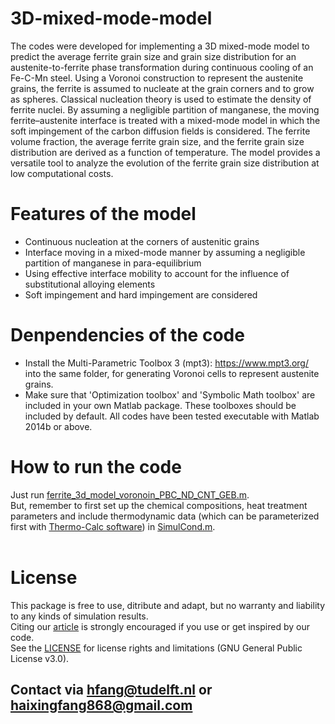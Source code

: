 # 3D-mixed-mode-model
The codes were developed for implementing a 3D mixed-mode model to predict the average ferrite grain size and grain size distribution for an austenite-to-ferrite phase transformation during continuous cooling of an Fe-C-Mn steel. Using a Voronoi construction to represent the austenite grains, the ferrite is assumed to nucleate at the grain corners and to grow as spheres. Classical nucleation theory is used to estimate the density of ferrite nuclei. By assuming a negligible partition of manganese, the moving ferrite–austenite interface is treated with a mixed-mode model in which the soft impingement of the carbon diffusion fields is considered. The ferrite volume fraction, the average ferrite grain size, and the ferrite grain size distribution are derived as a function of temperature. The model provides a versatile tool to analyze the evolution of the ferrite grain size distribution at low computational costs.

# Features of the model
- Continuous nucleation at the corners of austenitic grains
- Interface moving in a mixed-mode manner by assuming a negligible partition of manganese in para-equilibrium
- Using effective interface mobility to account for the influence of substitutional alloying elements
- Soft impingement and hard impingement are considered

# Denpendencies of the code
- Install the Multi-Parametric Toolbox 3 (mpt3): https://www.mpt3.org/ into the same folder, for generating Voronoi cells to represent austenite grains.
- Make sure that 'Optimization toolbox' and 'Symbolic Math toolbox' are included in your own Matlab package. These toolboxes should be included by default.
All codes have been tested executable with Matlab 2014b or above.

# How to run the code
Just run [ferrite_3d_model_voronoin_PBC_ND_CNT_GEB.m](https://github.com/haixingfang/3D-GEB-mixed-mode-model/blob/master/ferrite_3d_model_voronoin_PBC_ND_CNT_GEB.m). <br>
But, remember to first set up the chemical compositions, heat treatment parameters and include thermodynamic data (which can be parameterized first with [Thermo-Calc software](https://www.thermocalc.com/)) in [SimulCond.m](https://github.com/haixingfang/3D-GEB-mixed-mode-model/blob/master/SimulCond.m). <br>
<br>

# License
This package is free to use, ditribute and adapt, but no warranty and liability to any kinds of simulation results. <br>
Citing our [article](https://link.springer.com/content/pdf/10.1007/s11661-017-4397-y.pdf) is strongly encouraged if you use or get inspired by our code. <br>
See the [LICENSE](https://github.com/haixingfang/3D-GEB-mixed-mode-model/blob/master/LICENSE) for license rights and limitations (GNU General Public License v3.0).

## Contact via hfang@tudelft.nl or haixingfang868@gmail.com
